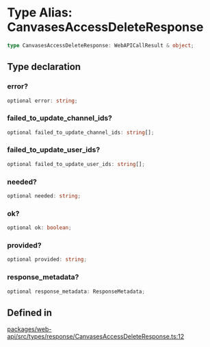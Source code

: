 # Type Alias: CanvasesAccessDeleteResponse

```ts
type CanvasesAccessDeleteResponse: WebAPICallResult & object;
```

## Type declaration

### error?

```ts
optional error: string;
```

### failed\_to\_update\_channel\_ids?

```ts
optional failed_to_update_channel_ids: string[];
```

### failed\_to\_update\_user\_ids?

```ts
optional failed_to_update_user_ids: string[];
```

### needed?

```ts
optional needed: string;
```

### ok?

```ts
optional ok: boolean;
```

### provided?

```ts
optional provided: string;
```

### response\_metadata?

```ts
optional response_metadata: ResponseMetadata;
```

## Defined in

[packages/web-api/src/types/response/CanvasesAccessDeleteResponse.ts:12](https://github.com/slackapi/node-slack-sdk/blob/7b348598b763c2b7545d1042b5f0429775cfa62c/packages/web-api/src/types/response/CanvasesAccessDeleteResponse.ts#L12)
